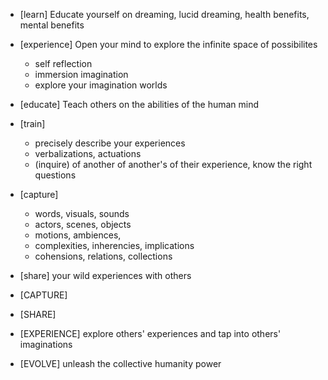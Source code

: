 * [learn] Educate yourself on dreaming, lucid dreaming, health benefits, mental benefits

* [experience] Open your mind to explore the infinite space of possibilites
  * self reflection
  * immersion imagination
  * explore your imagination worlds

* [educate] Teach others on the abilities of the human mind

* [train] 
  * precisely describe your experiences
  * verbalizations, actuations
  * (inquire) of another of another's of their experience, know the right questions

* [capture] 
  * words, visuals, sounds
  * actors, scenes, objects
  * motions, ambiences, 
  * complexities, inherencies, implications
  * cohensions, relations, collections

* [share] your wild experiences with others 

* [CAPTURE]

* [SHARE]

* [EXPERIENCE] explore others' experiences and tap into others' imaginations

* [EVOLVE] unleash the collective humanity power
